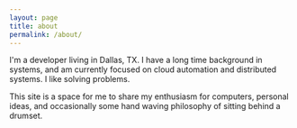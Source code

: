 ```yaml
---
layout: page
title: about
permalink: /about/
---
```


I'm a developer living in Dallas, TX.  I have a long time background in systems, and am currently focused on cloud automation and distributed systems. I like solving problems.

This site is a space for me to share my enthusiasm for computers, personal ideas, and occasionally some hand waving philosophy of sitting behind a drumset.

</ul>
